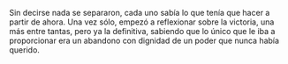 Sin decirse nada se separaron, cada uno sabía lo que tenía que hacer 
a partir de ahora. Una vez sólo, empezó a reflexionar sobre la victoria,
una más entre tantas, pero ya la definitiva, sabiendo que lo único que le iba a proporcionar 
era un abandono con dignidad de un poder que nunca había querido.
